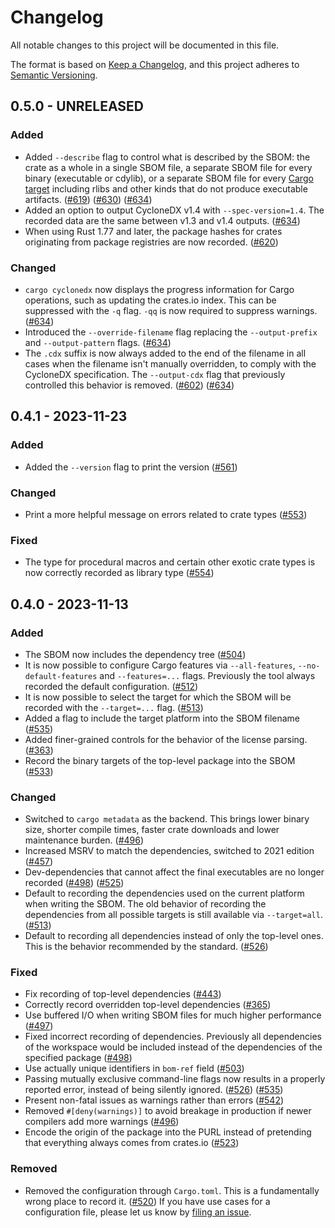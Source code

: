 # Changelog

All notable changes to this project will be documented in this file.

The format is based on [Keep a Changelog](https://keepachangelog.com/en/1.0.0/),
and this project adheres to [Semantic Versioning](https://semver.org/spec/v2.0.0.html).

## 0.5.0 - UNRELEASED

### Added

 - Added `--describe` flag to control what is described by the SBOM: the crate as a whole in a single SBOM file, a separate SBOM file for every binary (executable or cdylib), or a separate SBOM file for every [Cargo target](https://doc.rust-lang.org/cargo/reference/cargo-targets.html) including rlibs and other kinds that do not produce executable artifacts. ([#619]) ([#630]) ([#634])
 - Added an option to output CycloneDX v1.4 with `--spec-version=1.4`. The recorded data are the same between v1.3 and v1.4 outputs. ([#634])
 - When using Rust 1.77 and later, the package hashes for crates originating from package registries are now recorded. ([#620])

### Changed
 - `cargo cyclonedx` now displays the progress information for Cargo operations, such as updating the crates.io index. This can be suppressed with the `-q` flag. `-qq` is now required to suppress warnings. ([#634])
 - Introduced the `--override-filename` flag replacing the `--output-prefix` and `--output-pattern` flags. ([#634])
 - The `.cdx` suffix is now always added to the end of the filename in all cases when the filename isn't manually overridden, to comply with the CycloneDX specification. The `--output-cdx` flag that previously controlled this behavior is removed. ([#602]) ([#634])

## 0.4.1 - 2023-11-23

### Added

- Added the `--version` flag to print the version ([#561])

### Changed

- Print a more helpful message on errors related to crate types ([#553])

### Fixed

- The type for procedural macros and certain other exotic crate types is now correctly recorded as library type ([#554])

## 0.4.0 - 2023-11-13

### Added

- The SBOM now includes the dependency tree ([#504])
- It is now possible to configure Cargo features via `--all-features`, `--no-default-features` and `--features=...` flags. Previously the tool always recorded the default configuration. ([#512])
- It is now possible to select the target for which the SBOM will be recorded with the `--target=...` flag. ([#513])
- Added a flag to include the target platform into the SBOM filename ([#535])
- Added finer-grained controls for the behavior of the license parsing. ([#363])
- Record the binary targets of the top-level package into the SBOM ([#533])

### Changed

- Switched to `cargo metadata` as the backend. This brings lower binary size, shorter compile times, faster crate downloads and lower maintenance burden. ([#496])
- Increased MSRV to match the dependencies, switched to 2021 edition ([#457])
- Dev-dependencies that cannot affect the final executables are no longer recorded ([#498]) ([#525])
- Default to recording the dependencies used on the current platform when writing the SBOM. The old behavior of recording the dependencies from all possible targets is still available via `--target=all`. ([#513])
- Default to recording all dependencies instead of only the top-level ones. This is the behavior recommended by the standard. ([#526])

### Fixed

- Fix recording of top-level dependencies ([#443])
- Correctly record overridden top-level dependencies ([#365])
- Use buffered I/O when writing SBOM files for much higher performance ([#497])
- Fixed incorrect recording of dependencies. Previously all dependencies of the workspace would be included instead of the dependencies of the specified package ([#498])
- Use actually unique identifiers in `bom-ref` field ([#503])
- Passing mutually exclusive command-line flags now results in a properly reported error, instead of being silently ignored. ([#526]) ([#535])
- Present non-fatal issues as warnings rather than errors ([#542])
- Removed `#[deny(warnings)]` to avoid breakage in production if newer compilers add more warnings ([#496])
- Encode the origin of the package into the PURL instead of pretending that everything always comes from crates.io ([#523])

### Removed

- Removed the configuration through `Cargo.toml`. This is a fundamentally wrong place to record it. ([#520]) If you have use cases for a configuration file, please let us know by [filing an issue](https://github.com/CycloneDX/cyclonedx-rust-cargo/issues).

[#363]: https://github.com/CycloneDX/cyclonedx-rust-cargo/pull/363
[#365]: https://github.com/CycloneDX/cyclonedx-rust-cargo/pull/365
[#443]: https://github.com/CycloneDX/cyclonedx-rust-cargo/pull/443
[#457]: https://github.com/CycloneDX/cyclonedx-rust-cargo/pull/457
[#496]: https://github.com/CycloneDX/cyclonedx-rust-cargo/pull/496
[#497]: https://github.com/CycloneDX/cyclonedx-rust-cargo/pull/497
[#498]: https://github.com/CycloneDX/cyclonedx-rust-cargo/pull/498
[#503]: https://github.com/CycloneDX/cyclonedx-rust-cargo/pull/503
[#504]: https://github.com/CycloneDX/cyclonedx-rust-cargo/pull/504
[#512]: https://github.com/CycloneDX/cyclonedx-rust-cargo/pull/512
[#513]: https://github.com/CycloneDX/cyclonedx-rust-cargo/pull/513
[#520]: https://github.com/CycloneDX/cyclonedx-rust-cargo/pull/520
[#523]: https://github.com/CycloneDX/cyclonedx-rust-cargo/pull/523
[#525]: https://github.com/CycloneDX/cyclonedx-rust-cargo/pull/525
[#526]: https://github.com/CycloneDX/cyclonedx-rust-cargo/pull/526
[#533]: https://github.com/CycloneDX/cyclonedx-rust-cargo/pull/533
[#535]: https://github.com/CycloneDX/cyclonedx-rust-cargo/pull/535
[#542]: https://github.com/CycloneDX/cyclonedx-rust-cargo/pull/542
[#553]: https://github.com/CycloneDX/cyclonedx-rust-cargo/pull/553
[#554]: https://github.com/CycloneDX/cyclonedx-rust-cargo/pull/554
[#561]: https://github.com/CycloneDX/cyclonedx-rust-cargo/pull/561
[#602]: https://github.com/CycloneDX/cyclonedx-rust-cargo/pull/602
[#619]: https://github.com/CycloneDX/cyclonedx-rust-cargo/pull/619
[#620]: https://github.com/CycloneDX/cyclonedx-rust-cargo/pull/620
[#630]: https://github.com/CycloneDX/cyclonedx-rust-cargo/pull/630
[#634]: https://github.com/CycloneDX/cyclonedx-rust-cargo/pull/634
